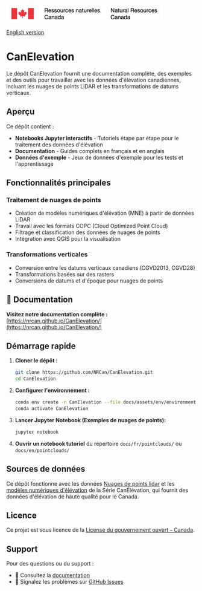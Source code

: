 ![NRCan banner](docs/assets/images/nrcan-banner.png)

[English version](README.md)

# CanElevation

Le dépôt CanElevation fournit une documentation complète, des exemples et des outils pour travailler avec les données d'élévation canadiennes, incluant les nuages de points LiDAR et les transformations de datums verticaux.

## Aperçu

Ce dépôt contient :

- **Notebooks Jupyter interactifs** - Tutoriels étape par étape pour le traitement des données d'élévation
- **Documentation** - Guides complets en français et en anglais
- **Données d'exemple** - Jeux de données d'exemple pour les tests et l'apprentissage

## Fonctionnalités principales

### Traitement de nuages de points
- Création de modèles numériques d'élévation (MNE) à partir de données LiDAR
- Travail avec les formats COPC (Cloud Optimized Point Cloud)
- Filtrage et classification des données de nuages de points
- Intégration avec QGIS pour la visualisation

### Transformations verticales
- Conversion entre les datums verticaux canadiens (CGVD2013, CGVD28)
- Transformations basées sur des rasters
- Conversions de datums et d'époque pour nuages de points

## 📖 Documentation

**Visitez notre documentation complète :** [https://nrcan.github.io/CanElevation/](https://nrcan.github.io/CanElevation/)

## Démarrage rapide

1. **Cloner le dépôt :**
   ```bash
   git clone https://github.com/NRCan/CanElevation.git
   cd CanElevation
   ```

2. **Configurer l'environnement :**
   ```bash
   conda env create -n CanElevation --file docs/assets/env/environment.yml
   conda activate CanElevation
   ```

3. **Lancer Jupyter Notebook (Exemples de nuages de points):**
   ```bash
   jupyter notebook
   ```

4. **Ouvrir un notebook tutoriel** du répertoire `docs/fr/pointclouds/` ou `docs/en/pointclouds/`

## Sources de données

Ce dépôt fonctionne avec les données [Nuages de points lidar](https://ouvert.canada.ca/data/fr/dataset/7069387e-9986-4297-9f55-0288e9676947) et les [modèles numériques d'élévation](https://ouvert.canada.ca/data/fr/dataset/957782bf-847c-4644-a757-e383c0057995) de la Série CanÉlévation, qui fournit des données d'élévation de haute qualité pour le Canada.


## Licence

Ce projet est sous licence de la [License du gouvernement ouvert – Canada](https://ouvert.canada.ca/fr/licence-du-gouvernement-ouvert-canada).

## Support

Pour des questions ou du support :
- 📖 Consultez la [documentation](https://nrcan.github.io/CanElevation/)
- 🐛 Signalez les problèmes sur [GitHub Issues](https://github.com/NRCan/CanElevation/issues)